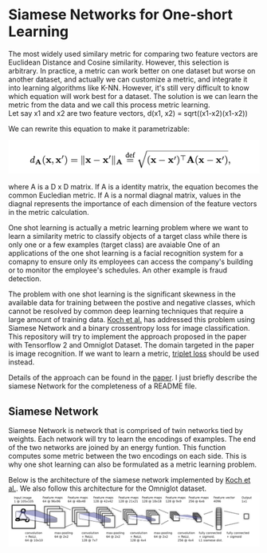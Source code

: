 # Siamese Networks for One-short Learning

The most widely used similary metric for comparing two feature vectors are Euclidean Distance and Cosine similarity. However, this selection is arbitrary. In practice, a metric can work better on one dataset but worse  on another dataset, and actually we can customize a metric, and integrate it into learning algorithms like K-NN. However, it's still very difficult to know which equation will work best for a dataset. The solution is we can learn the metric from the data and we call this process  metric learning.   
Let say x1 and x2 are two feature vectors, 
  d(x1, x2) = sqrt((x1-x2)(x1-x2))

We can rewrite this equation to make it parametrizable:

![Modified Euclidean Metric](./figures/mod_euc.png)

where A is a D x D matrix. If A is a identity matrix, the equation becomes the common Eucledian metric. If A is a normal diagnal matrix, values in the diagnal represents the importance of each dimension of the feature vectors in the metric calculation.

One shot learning is actually a metric learning problem where we want to learn a similarity metric to classify objects of a target class while there is only one or a few examples (target class) are avaiable
One of an applications of the one shot learning is a facial recognition system for a comapny to ensure only its employees can access the company's building or to monitor the employee's schedules. An other example is fraud detection.

The problem with one shot learning is the significant skewness in the available data for training between the postive and negative classes, which cannot be resolved by common deep learning techniques that require a large amount of training data. [Koch et al.](https://www.cs.cmu.edu/~rsalakhu/papers/oneshot1.pdf) has addressed this problem using Siamese Network and a binary crossentropy loss for image classification. This repository will try to implement the approach proposed in the paper with Tensorflow 2 and Omniglot Dataset. The domain targeted in the paper is image recognition. If we want to learn a metric, [triplet loss](https://omoindrot.github.io/triplet-loss) should be used instead.

Details of the approach can be found in the [paper](https://www.cs.cmu.edu/~rsalakhu/papers/oneshot1.pdf). I just briefly describe the siamese Network for the completeness of a README file.

## Siamese Network

Siamese Network is network that is comprised of twin networks tied by weights. Each network will try to learn the encodings of examples. The end of the two networks are joined by an energy funtion. This function computes some metric between the two encodings on each side. This is why one shot learning can also be formulated as a metric learning problem.  

Below is the architecture of the siamese network implemented by [Koch et al.](https://www.cs.cmu.edu/~rsalakhu/papers/oneshot1.pdf). We also follow this architecture for the Omniglot dataset.
![Siamese Network Architecture](./figures/siamesenet.png)
